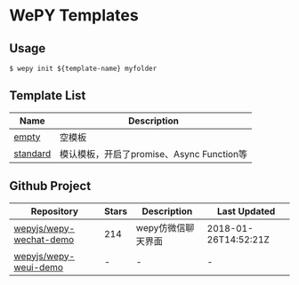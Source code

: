 # WePY Templates

## Usage

```
$ wepy init ${template-name} myfolder
```

## Template List

| Name | Description |
| --- | --- |
| [empty](https://github.com/wepyjs/wepy_templates/tree/master/templates/empty) | 空模板 |
| [standard](https://github.com/wepyjs/wepy_templates/tree/master/templates/standard) | 模认模板，开启了promise、Async Function等 |

## Github Project

| Repository | Stars | Description | Last Updated |
| --- | --- | --- | --- |
| [wepyjs/wepy-wechat-demo](https://github.com/wepyjs/wepy-wechat-demo) | 214 | wepy仿微信聊天界面 | 2018-01-26T14:52:21Z |
| [wepyjs/wepy-weui-demo](https://github.com/wepyjs/wepy-weui-demo) | - | - | - |

